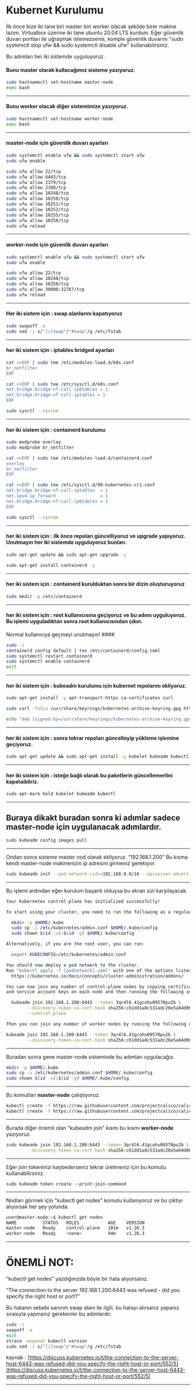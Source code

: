 # Kubernet Kurulumu

İlk önce bize iki tane biri master biri worker olacak şekilde birer makine lazım. Virtualbox üzerine iki tane ubuntu 20.04 LTS kurdum. 
Eğer  güvenlik duvarı portları ile uğraşmak istemezsenis, komple güvenlik duvarını "sudo systemctl stop ufw && sudo systemctl disable ufw" kullanabilirsiniz.

Bu adımları her iki sistemde uyguluyoruz.

#### Bunu master olarak kullacağımız sisteme yazıyoruz. ####

```bash
sudo hostnamectl set-hostname master-node
exec bash
```
---
#### Bunu worker olacak diğer sistemimize yazıyoruz. ####

```bash
sudo hostnamectl set-hostname worker-node
exec bash
```
---
#### **master-node** için güvenlik duvarı ayarları ####

```bash
sudo systemctl enable ufw && sudo systemctl start ufw
sudo ufw enable

sudo ufw allow 22/tcp
sudo ufw allow 6443/tcp
sudo ufw allow 2379/tcp
sudo ufw allow 2380/tcp
sudo ufw allow 10248/tcp
sudo ufw allow 10250/tcp
sudo ufw allow 10251/tcp
sudo ufw allow 10252/tcp
sudo ufw allow 10255/tcp
sudo ufw allow 10250/tcp
sudo ufw reload
```
---

#### **worker-node** için güvenlik duvarı ayarları ####

```bash
sudo systemctl enable ufw && sudo systemctl start ufw
sudo ufw enable

sudo ufw allow 22/tcp
sudo ufw allow 10248/tcp
sudo ufw allow 10250/tcp
sudo ufw allow 30000:32767/tcp
sudo ufw reload
```
---

#### Her iki sistem için : swap alanlarını kapatıyoruz ####
```bash
sudo swapoff -a
sudo sed -i s/"[/]swap"/"#swap"/g /etc/fstab
```
---
#### her iki sistem için : iptables bridged ayarları ####
```bash
cat <<EOF | sudo tee /etc/modules-load.d/k8s.conf
br_netfilter
EOF
```
```bash
cat <<EOF | sudo tee /etc/sysctl.d/k8s.conf
net.bridge.bridge-nf-call-ip6tables = 1
net.bridge.bridge-nf-call-iptables = 1
EOF
```
```bash
sudo sysctl --system
```

---
#### her iki sistem için : containerd kurulumu ####

```bash
sudo modprobe overlay
sudo modprobe br_netfilter
```
```bash
cat <<EOF | sudo tee /etc/modules-load.d/containerd.conf
overlay
br_netfilter
EOF
```
```bash
cat <<EOF | sudo tee /etc/sysctl.d/99-kubernetes-cri.conf
net.bridge.bridge-nf-call-iptables  = 1
net.ipv4.ip_forward                 = 1
net.bridge.bridge-nf-call-ip6tables = 1
EOF
```
```bash
sudo sysctl --system
```

---
#### her iki sistem için : ilk önce repoları güncelliyoruz ve upgrade yapıyoruz. Unutmayın her iki sistemde uyguluyoruz bunları. ####

```bash
sudo apt-get update && sudo apt-get upgrade -y
```

```bash
sudo apt-get install containerd -y
```

---
#### her iki sistem için : containerd kurulduktan sonra bir dizin oluşturuyoruz ####

```bash
sudo mkdir -p /etc/containerd
```

---
#### her iki sistem için : root kullanıcısına geçiyoruz ve bu adımı uyguluyoruz. Bu işlemi uyguladıktan sonra root kullanıcısından çıkın. 
Normal kullanıcıya geçmeyi unutmayın! ####

```bash
sudo -i
containerd config default | tee /etc/containerd/config.toml
sudo systemctl restart containerd
sudo systemctl enable containerd
exit
```

---
#### her iki sistem için : kubeadm kurulumu için kubernet repolarını ekliyoruz. ####

```bash
sudo apt-get install -y apt-transport-https ca-certificates curl
```
```bash
sudo curl -fsSLo /usr/share/keyrings/kubernetes-archive-keyring.gpg https://packages.cloud.google.com/apt/doc/apt-key.gpg
```
```bash
echo "deb [signed-by=/usr/share/keyrings/kubernetes-archive-keyring.gpg] https://apt.kubernetes.io/ kubernetes-xenial main" | sudo tee /etc/apt/sources.list.d/kubernetes.list
```

---
#### her iki sistem için : sonra tekrar repoları güncelleyip yükleme işlemine geçiyoruz. ####

```bash
sudo apt-get update && sudo apt-get install -y kubelet kubeadm kubectl
```

---
#### her iki sistem için : isteğe bağlı olarak bu paketlerin güncellemerlini kapataibliriz. ####

```bash
sudo apt-mark hold kubelet kubeadm kubectl
```
---

## Buraya dikakt buradan sonra ki adımlar sadece master-node için uygulanacak adımlardır. ##
```bash
sudo kubeadm config images pull
```

---
Ondan sonra sisteme master nod olarak ekliyoruz. “192.168.1.200” Bu kısma kendi master-node makinenizin ip adresini girmeniz gerekiyor.
```bash
sudo kubeadm init --pod-network-cidr=192.168.0.0/16 --apiserver-advertise-address=192.168.1.200 --control-plane-endpoint=192.168.1.200
```

---
Bu işlemi ardından eğer kurulum başarılı olduysa bu ekran sizi karşılayacak. 
```bash
Your Kubernetes control-plane has initialized successfully!

To start using your cluster, you need to run the following as a regular user:

  mkdir -p $HOME/.kube
  sudo cp -i /etc/kubernetes/admin.conf $HOME/.kube/config
  sudo chown $(id -u):$(id -g) $HOME/.kube/config

Alternatively, if you are the root user, you can run:

  export KUBECONFIG=/etc/kubernetes/admin.conf

You should now deploy a pod network to the cluster.
Run "kubectl apply -f [podnetwork].yaml" with one of the options listed at:
  https://kubernetes.io/docs/concepts/cluster-administration/addons/

You can now join any number of control-plane nodes by copying certificate authorities
and service account keys on each node and then running the following as root:

  kubeadm join 192.168.1.200:6443 --token 3qr4l6.41gcohu09570pu2b \
        --discovery-token-ca-cert-hash sha256:c61dd1a8c531adc26e5a84d066cc02a320ce9f90069ba4d502428abe07acc43a \
        --control-plane

Then you can join any number of worker nodes by running the following on each as root:

kubeadm join 192.168.1.200:6443 --token 3qr4l6.41gcohu09570pu2b \
        --discovery-token-ca-cert-hash sha256:c61dd1a8c531adc26e5a84d066cc02a320ce9f90069ba4d502428abe07acc43a
```

---
Buradan sonra gene master-node sisteminde bu adımları uygulacağız.
```bash
mkdir -p $HOME/.kube
sudo cp -i /etc/kubernetes/admin.conf $HOME/.kube/config
sudo chown $(id -u):$(id -g) $HOME/.kube/config
```

---
Bu komutları **master-node** çalıştıyoruz.
```bash
kubectl create -f https://raw.githubusercontent.com/projectcalico/calico/v3.25.0/manifests/tigera-operator.yaml
kubectl create -f https://raw.githubusercontent.com/projectcalico/calico/v3.25.0/manifests/custom-resources.yaml
```

---
Burada diğer önemli olan “kubeadm join” kısmı bu kısmı **worker-node** yazıyoruz.
```bash
sudo kubeadm join 192.168.1.200:6443 --token 3qr4l6.41gcohu09570pu2b \
        --discovery-token-ca-cert-hash sha256:c61dd1a8c531adc26e5a84d066cc02a320ce9f90069ba4d502428abe07acc43a
```

---
Eğer join tokeninizi kaybederseniz tekrar üretmeniz için bu komutu kullanabilirsiniz.
```
sudo kubeadm token create --print-join-command
```

---
Nodları görmek için "kubectl get nodes" komutu kullanıyoruz ve bu çıktıyı alıyorsak her şey yolunda.

```bash
user@master-node:~$ kubectl get nodes
NAME          STATUS   ROLES           AGE    VERSION
master-node   Ready    control-plane   101m   v1.26.3
worker-node   Ready    <none>          94m    v1.26.3
```

---
# **ÖNEMLİ NOT:** #

“kubectl get nodes” yazdığınızda böyle bir hata alıyorsanız.

“The connection to the server 192.168.1.200:6443 was refused - did you specify the right host or port?”

Bu hatanın sebebi sanırım swap alanı ile ilgili. bu hatayı alırsanız yapanız sırasıyla yapmanız gerekenler bu adımlardır.

```bash
sudo -i
swapoff -a
exit
strace -eopenat kubectl version
sudo sed -i s/"[/]swap"/"#swap"/g /etc/fstab
```
kaynak : [https://discuss.kubernetes.io/t/the-connection-to-the-server-host-6443-was-refused-did-you-specify-the-right-host-or-port/552/5](https://discuss.kubernetes.io/t/the-connection-to-the-server-host-6443-was-refused-did-you-specify-the-right-host-or-port/552/5)

---

